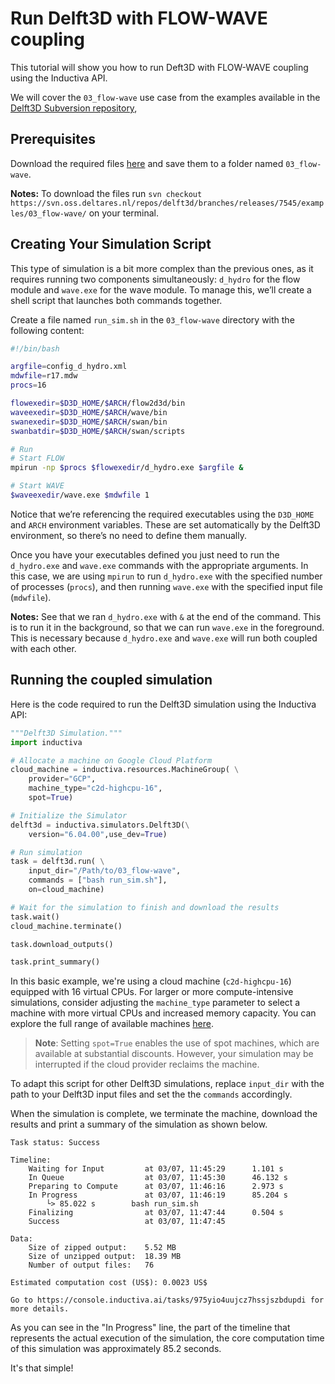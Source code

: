 # Run Delft3D with FLOW-WAVE coupling
This tutorial will show you how to run Deft3D with FLOW-WAVE coupling using the Inductiva API. 

We will cover the `03_flow-wave` use case from the examples available in the [Delft3D Subversion repository](https://svn.oss.deltares.nl/repos/delft3d/branches/releases/7545/),

## Prerequisites
Download the required files [here](https://svn.oss.deltares.nl/repos/delft3d/branches/releases/7545/examples/03_flow-wave/) and save them to a folder named `03_flow-wave`.

**Notes:** To download the files run `svn checkout https://svn.oss.deltares.nl/repos/delft3d/branches/releases/7545/examples/03_flow-wave/` on your terminal.

## Creating Your Simulation Script

This type of simulation is a bit more complex than the previous ones, as it
requires running two components simultaneously: `d_hydro` for the flow module
and `wave.exe` for the wave module. To manage this, we’ll create a shell script
that launches both commands together.

Create a file named `run_sim.sh` in the `03_flow-wave` directory with the following content:

```bash
#!/bin/bash

argfile=config_d_hydro.xml
mdwfile=r17.mdw
procs=16

flowexedir=$D3D_HOME/$ARCH/flow2d3d/bin
waveexedir=$D3D_HOME/$ARCH/wave/bin
swanexedir=$D3D_HOME/$ARCH/swan/bin
swanbatdir=$D3D_HOME/$ARCH/swan/scripts

# Run
# Start FLOW
mpirun -np $procs $flowexedir/d_hydro.exe $argfile &

# Start WAVE
$waveexedir/wave.exe $mdwfile 1
```

Notice that we’re referencing the required executables using the `D3D_HOME` and
`ARCH` environment variables. These are set automatically by the Delft3D
environment, so there’s no need to define them manually.

Once you have your executables defined you just need to run the `d_hydro.exe` and `wave.exe` commands
with the appropriate arguments. In this case, we are using `mpirun` to run
`d_hydro.exe` with the specified number of processes (`procs`), and then running
`wave.exe` with the specified input file (`mdwfile`).

**Notes:** See that we ran `d_hydro.exe` with `&` at the end of the command. This is to run it in the background, so that we can run `wave.exe` in the foreground. This is necessary because `d_hydro.exe` and `wave.exe` will run both coupled with each other.

## Running the coupled simulation
Here is the code required to run the Delft3D simulation using the Inductiva API:

```python
"""Delft3D Simulation."""
import inductiva

# Allocate a machine on Google Cloud Platform
cloud_machine = inductiva.resources.MachineGroup( \
    provider="GCP",
    machine_type="c2d-highcpu-16",
	spot=True)

# Initialize the Simulator
delft3d = inductiva.simulators.Delft3D(\
    version="6.04.00",use_dev=True)

# Run simulation
task = delft3d.run( \
    input_dir="/Path/to/03_flow-wave",
    commands = ["bash run_sim.sh"],
    on=cloud_machine)

# Wait for the simulation to finish and download the results
task.wait()
cloud_machine.terminate()

task.download_outputs()

task.print_summary()
```

In this basic example, we're using a cloud machine (`c2d-highcpu-16`) equipped with 16 virtual CPUs. 
For larger or more compute-intensive simulations, consider adjusting the `machine_type` parameter to select 
a machine with more virtual CPUs and increased memory capacity. You can explore the full range of available machines [here](https://console.inductiva.ai/machine-groups/instance-types).

> **Note**: Setting `spot=True` enables the use of spot machines, which are available at substantial discounts. 
> However, your simulation may be interrupted if the cloud provider reclaims the machine.

To adapt this script for other Delft3D simulations, replace `input_dir` with the
path to your Delft3D input files and set the the `commands` accordingly.

When the simulation is complete, we terminate the machine, download the results and print a summary of the simulation as shown below.

```
Task status: Success

Timeline:
	Waiting for Input         at 03/07, 11:45:29      1.101 s
	In Queue                  at 03/07, 11:45:30      46.132 s
	Preparing to Compute      at 03/07, 11:46:16      2.973 s
	In Progress               at 03/07, 11:46:19      85.204 s
		└> 85.022 s        bash run_sim.sh
	Finalizing                at 03/07, 11:47:44      0.504 s
	Success                   at 03/07, 11:47:45      

Data:
	Size of zipped output:    5.52 MB
	Size of unzipped output:  18.39 MB
	Number of output files:   76

Estimated computation cost (US$): 0.0023 US$

Go to https://console.inductiva.ai/tasks/975yio4uujcz7hssjszbdupdi for more details.
```

As you can see in the "In Progress" line, the part of the timeline that represents the actual execution of the simulation, 
the core computation time of this simulation was approximately 85.2 seconds.

It's that simple!
